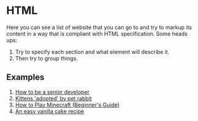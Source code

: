 # HTML

Here you can see a list of website that you can go to and try to markup its content in a way that is compliant with HTML specification. Some heads ups:

1. Try to specify each section and what element will describe it.
2. Then try to group things.

## Examples

1. [How to be a senior developer](https://www.reddit.com/r/dotnet/comments/tew3vj/how_to_be_a_senior_developer/)
2. [Kittens 'adopted' by pet rabbit](http://news.bbc.co.uk/2/hi/uk_news/scotland/north_east/7101506.stm)
3. [How to Play Minecraft (Beginner's Guide)](https://www.dummies.com/article/home-auto-hobbies/games/online-games/minecraft/how-to-play-minecraft-145084/)
4. [An easy vanilla cake recipe](https://www.houseandgarden.co.uk/recipe/simple-vanilla-cake-recipe)
